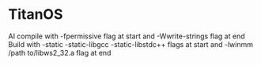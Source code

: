 # TitanOS
AI
compile with -fpermissive flag at start and -Wwrite-strings flag at end 
Build with -static -static-libgcc -static-libstdc++ flags at start and -lwinmm /path to/libws2_32.a flag at end

